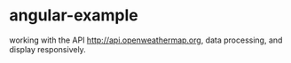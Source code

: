 # angular-example
working with the API http://api.openweathermap.org, data processing, and display responsively.